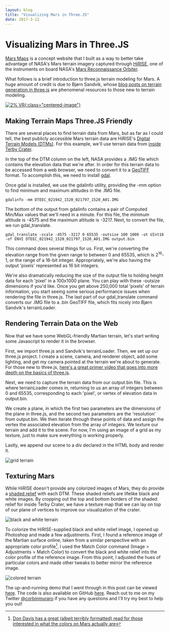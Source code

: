 ```yaml
---
layout: blog
title: "Visualizing Mars in Three.JS"
date: 2017-3-12
---
```


# Visualizing Mars in Three.JS

[Mars Maps](http://corbinmuraro.com/mars-terrain) is a concept website that I built as a way to better take advantage of NASA's Mars terrain imagery captured through [HiRISE](http://www.uahirise.org), one of the instruments on board NASA's [Mars Reconnaissance Orbiter](https://en.wikipedia.org/wiki/Mars_Reconnaissance_Orbiter). 

What follows is a brief introduction to three.js terrain modeling for Mars. A huge amount of credit is due to Bjørn Sandvik, whose [blog posts on terrain generation in three.js](http://blog.mastermaps.com/2013/10/terrain-building-with-threejs.html) are phenomenal resources to those new to terrain modeling.

[![2% VR](images/mars.png){:class="centered-image"}](http://corbinmuraro.com/2percentvr)

## Making Terrain Maps Three.JS Friendly

There are several places to find terrain data from Mars, but as far as I could tell, the best publicly accessible Mars terrain data are HiRISE's [Digital Terrain Models (DTMs)](http://www.uahirise.org/dtm/). For this example, we'll use terrain data from [inside Terby Crater](http://www.uahirise.org/dtm/dtm.php?ID=ESP_021942_1520).

In the top of the DTM column on the left, NASA provides a .IMG file which contains the elevation data that we're after. In order for this terrain data to be accessed from a web browser, we need to convert it to a [GeoTIFF](https://en.wikipedia.org/wiki/GeoTIFF) format. To accomplish this, we need to install [gdal](http://www.gdal.org).

Once gdal is installed, we use the gdalinfo utility, providing the -mm option to find minimum and maximum altitudes in the .IMG file.

~~~~ 
gdalinfo -mm DTEEC_021942_1520_021797_1520_A01.IMG
~~~~

The bottom of the output from gdalinfo contains a pair of Computed Min/Max values that we'll need in a minute. For this file, the minimum altitude is -4575 and the maximum altitude is -3217. Next, to convert the file, we run gdal_translate.

~~~~ 
gdal_translate -scale -4575 -3217 0 65535 -outsize 100 1000 -ot UInt16 -of ENVI DTEEC_021942_1520_021797_1520_A01.IMG output.bin
~~~~

This command does several things for us. First, we're converting the elevation range from the given range to between 0 and 65535, which is 2<sup>16</sup>-1, or the range of a 16-bit integer. Appropriately, we're also having the output 'pixels' represented as 16 bit integers.

We're also dramatically reducing the size of the output file to holding height data for each 'pixel' in a 100x1000 plane. You can play with these -outsize dimensions if you'd like. Once you get above 250,000 total 'pixels' of terrain information, you start seeing some serious performance issues when rendering the file in three.js. The last part of our gdal_translate command converts our .IMG file to a .bin GeoTIFF file, which fits nicely into Bjørn Sandvik's terrainLoader.

## Rendering Terrain Data on the Web

Now that we have some WebGL-friendly Martian terrain, let's start writing some Javascript to render it in the browser.

First, we import three.js and Sandvik's terrainLoader. Then, we set up our three.js project. I create a scene, camera, and renderer object, add some lighting, and get my camera pointed at the terrain we're about to generate. For those new to three.js, [here's a great primer video that goes into more depth on the basics of three.js](https://www.youtube.com/watch?v=PN0uwzgPe3c).

<script src="https://gist.github.com/corbinmuraro/ad129c64a7d389c534e449540b3760d3.js?file=threejs-setup.js"></script>

Next, we need to capture the terrain data from our output.bin file. This is where terrainLoader comes in, returning to us an array of integers between 0 and 65535, corresponding to each 'pixel', or vertex of elevation data in output.bin. 

We create a plane, in which the first two parameters are the dimensions of the plane in three.js, and the second two parameters are the 'resolution' from output.bin. We then iterate through these points of data and assign the vertex the associated elevation from the array of integers. We texture our terrain and add it to the scene. For now, I'm using an image of a grid as my texture, just to make sure everything is working properly.

<script src="https://gist.github.com/corbinmuraro/ad129c64a7d389c534e449540b3760d3.js?file=terrain-loader.js"></script>

Lastly, we append our scene to a div declared in the HTML body and render it.

<script src="https://gist.github.com/corbinmuraro/ad129c64a7d389c534e449540b3760d3.js?file=render-scene.js"></script>

![grid terrain]({{site.baseurl}}/images/blog-images/mars-images/grid.png)

## Texturing Mars

While HiRISE doesn't provide any colorized images of Mars, they do provide a [shaded relief](http://hirise-pds.lpl.arizona.edu/PDS/EXTRAS/DTM/ESP/ORB_021900_021999/ESP_021942_1520_ESP_021797_1520/DTEEC_021942_1520_021797_1520_A01.sa.jpg) with each DTM. These shaded reliefs are lifelike black and white images. By cropping out the top and bottom borders of the shaded relief for inside Terby Crater, we have a texture map that we can lay on top of our plane of vertices to improve our visualization of the crater.

![black and white terrain]({{site.baseurl}}/images/blog-images/mars-images/bw.png)

To colorize the HiRISE-supplied black and white relief image, I opened up Photoshop and made a few adjustments. First, I found a reference image of the Martian surface online, taken from a similar perspective with an appropriate color profile[^1]. I used the Match Color command (Image > Adjustments > Match Color) to convert the black and white relief into the color profile of the reference image. From this point, I adjusted the hues of particular colors and made other tweaks to better mirror the reference image.

![colored terrain]({{site.baseurl}}/images/blog-images/mars-images/color.png)

The up-and-running demo that I went through in this post can be viewed [here](http://corbinmuraro.com/mars-demo). The code is also available on GitHub [here](https://github.com/corbinmuraro/mars-demo). Reach out to me on my Twitter [@corbinmuraro](https://twitter.com/corbinmuraro) if you have any questions and I'll try my best to help you out!

[^1]: [Don Davis has a great (albeit terribly formatted) read for those interested in what the colors on Mars actually are](http://www.donaldedavis.com/PARTS/MARSCLRS.html)

